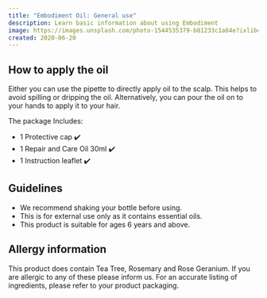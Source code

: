 ```yaml
---
title: "Embodiment Oil: General use"
description: Learn basic information about using Embodiment
image: https://images.unsplash.com/photo-1544535379-b81233c1a64e?ixlib=rb-1.2.1&ixid=eyJhcHBfaWQiOjEyMDd9&auto=format&fit=crop&w=1000&q=60
created: 2020-06-20
---
```


## How to apply the oil

Either you can use the pipette to directly apply oil to the scalp.
This helps to avoid spilling or dripping the oil. Alternatively,
you can pour the oil on to your hands to apply it to your hair.

The package Includes:

- 1 Protective cap ✔️
- 1 Repair and Care Oil 30ml ✔️
- 1 Instruction leaflet ✔️

## Guidelines

- We recommend shaking your bottle before using.
- This is for external use only as it contains essential oils.
- This product is suitable for ages 6 years and above.

## Allergy information

This product does contain Tea Tree, Rosemary and Rose Geranium. If you are allergic to any of these please inform us. For an accurate listing of ingredients, please refer to your product packaging.
